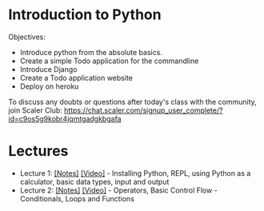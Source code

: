 # Introduction to Python

Objectives:
- Introduce python from the absolute basics. 
- Create a simple Todo application for the commandline
- Introduce Django
- Create a Todo application website
- Deploy on heroku

To discuss any doubts or questions after today's class with the community, join Scaler Club:  https://chat.scaler.com/signup_user_complete/?id=c9os5g9kobr4jqmtgadgkbgafa


# Lectures
- Lecture 1: [[Notes]](/lecture1.md) [[Video]](https://www.youtube.com/watch?v=OrzXiZKtudA) - Installing Python, REPL, using Python as a calculator, basic data types, input and output
- Lecture 2: [[Notes]](/lecture2.md) [[Video]](https://www.youtube.com/watch?v=Q7nvvSlWem4) - Operators, Basic Control Flow - Conditionals, Loops and Functions
